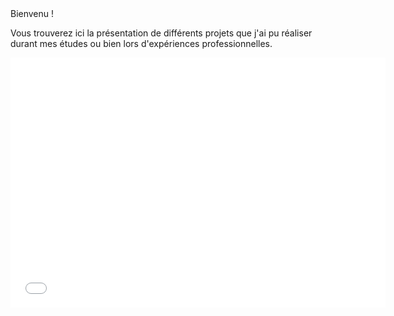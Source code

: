 <meta charset="utf-8">
<head>
Bienvenu !

Vous trouverez ici la présentation de différents projets que j'ai pu réaliser durant mes études ou bien lors d'expériences professionnelles.
</head>

<script src="//d3js.org/d3.v3.min.js"></script>
<script src="./myVoronoi.js"></script>
  

<body>
<iframe width="600px" height="400" src="//jsfiddle.net/sgu5dc0k/398/embedded/result/" allowfullscreen="allowfullscreen" allowpaymentrequest frameborder="0"></iframe>

</body>
